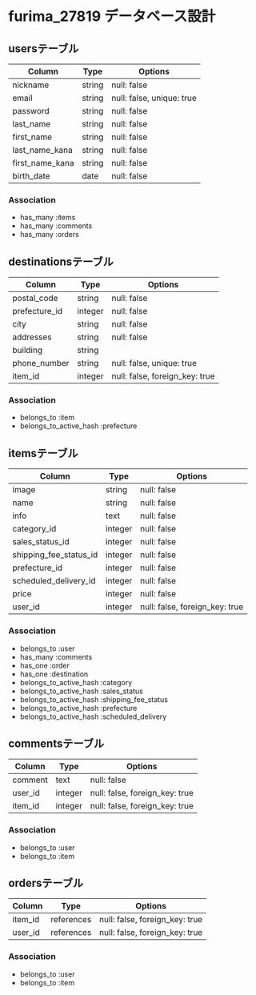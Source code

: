 # furima_27819 データベース設計

## usersテーブル
|Column|Type|Options|
|------|----|-------|
|nickname|string|null: false|
|email|string|null: false, unique: true|
|password|string|null: false|
|last_name|string|null: false|
|first_name|string|null: false|
|last_name_kana|string|null: false|
|first_name_kana|string|null: false|
|birth_date|date|null: false|
### Association
- has_many :items
- has_many :comments
- has_many :orders

## destinationsテーブル
|Column|Type|Options|
|------|----|-------|
|postal_code|string|null: false|
|prefecture_id|integer|null: false|
|city|string|null: false|
|addresses|string|null: false|
|building|string|
|phone_number|string|null: false, unique: true|
|item_id|integer|null: false, foreign_key: true|
### Association
- belongs_to :item
- belongs_to_active_hash :prefecture

## itemsテーブル
|Column|Type|Options|
|------|----|-------|
|image|string|null: false|
|name|string|null: false|
|info|text|null: false|
|category_id|integer|null: false|
|sales_status_id|integer|null: false|
|shipping_fee_status_id|integer|null: false
|prefecture_id|integer|null: false|
|scheduled_delivery_id|integer|null: false|
|price|integer|null: false|
|user_id|integer|null: false, foreign_key: true|
### Association
- belongs_to :user
- has_many :comments
- has_one :order
- has_one :destination
- belongs_to_active_hash :category
- belongs_to_active_hash :sales_status
- belongs_to_active_hash :shipping_fee_status
- belongs_to_active_hash :prefecture
- belongs_to_active_hash :scheduled_delivery


## commentsテーブル
|Column|Type|Options|
|------|----|-------|
|comment|text|null: false|
|user_id|integer|null: false, foreign_key: true|
|item_id|integer|null: false, foreign_key: true|
### Association
- belongs_to :user
- belongs_to :item

## ordersテーブル
|Column|Type|Options|
|------|----|-------|
|item_id|references|null: false, foreign_key: true|
|user_id|references|null: false, foreign_key: true|
### Association
- belongs_to :user
- belongs_to :item
